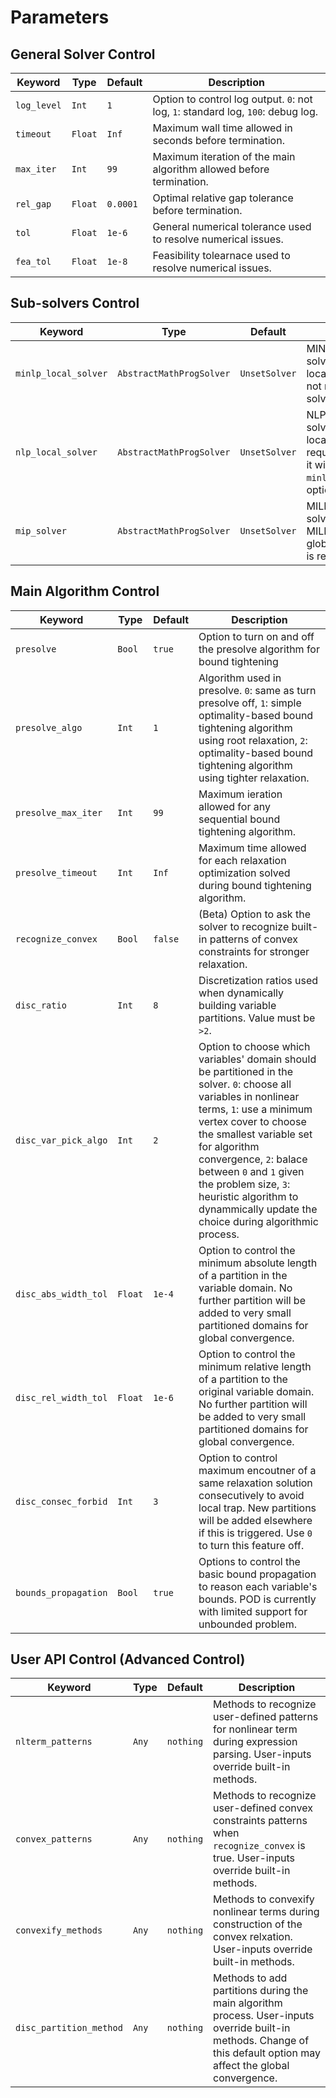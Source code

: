 # Parameters

## General Solver Control
| Keyword    | Type | Default | Description |
|------------|------|---------|-------------|
| `log_level`   | `Int`     | `1`       | Option to control log output. `0`: not log, `1`: standard log, `100`: debug log. |
| `timeout`     | `Float`   | `Inf`     | Maximum wall time allowed in seconds before termination. |
| `max_iter`    | `Int`     | `99`      | Maximum iteration of the main algorithm allowed before termination. |
| `rel_gap`     | `Float`   | `0.0001`  | Optimal relative gap tolerance before termination. |
| `tol`         | `Float`   | `1e-6`    | General numerical tolerance used to resolve numerical issues. |
| `fea_tol`     | `Float`   | `1e-8`    | Feasibility tolearnace used to resolve numerical issues.

## Sub-solvers Control
| Keyword               | Type    | Default   | Description |
|-----------------------|---------|-----------|-------------|
| `minlp_local_solver`  | `AbstractMathProgSolver` | `UnsetSolver` | MINL sub-solver to solve any MINLP locally. This solver is not required when solving NLP. |
| `nlp_local_solver`    | `AbstractMathProgSolver` | `UnsetSolver` | NLP sub-solver to solve any NLP locally. This solver is required. It missing, it will use `minlp_local_solver`'s options. |
| `mip_solver`          | `AbstractMathProgSolver` | `UnsetSolver` | MILP sub-solver to solve any MILP/IP/LP/MIQCP globally. This solver is required. |

## Main Algorithm Control
| Keyword               | Type      | Default | Description |
|-----------------------|-----------|---------|-------------|
| `presolve`            | `Bool`    | `true`  | Option to turn on and off the presolve algorithm for bound tightening |
| `presolve_algo`       | `Int`     | `1`     | Algorithm used in presolve. `0`: same as turn presolve off, `1`: simple optimality-based bound tightening algorithm using root relaxation, `2`: optimality-based bound tightening algorithm using tighter relaxation. |
| `presolve_max_iter`   | `Int`     | `99`    | Maximum ieration allowed for any sequential bound tightening algorithm.
| `presolve_timeout`    | `Int`     | `Inf`   | Maximum time allowed for each relaxation optimization solved during bound tightening algorithm. |
| `recognize_convex`    | `Bool`    | `false` | (Beta) Option to ask the solver to recognize built-in patterns of convex constraints for stronger relaxation. |
| `disc_ratio`          | `Int`     | `8`     | Discretization ratios used when dynamically building variable partitions. Value must be `>2`. |
| `disc_var_pick_algo`  | `Int`     | `2`     | Option to choose which variables' domain should be partitioned in the solver. `0`: choose all variables in nonlinear terms, `1`: use a minimum vertex cover to choose the smallest variable set for algorithm convergence, `2`: balace between `0` and `1` given the problem size, `3`: heuristic algorithm to dynammically update the choice during algorithmic process. |
| `disc_abs_width_tol`  | `Float`   | `1e-4` | Option to control the minimum absolute length of a partition in the variable domain. No further partition will be added to very small partitioned domains for global convergence. |
| `disc_rel_width_tol`  | `Float`   | `1e-6` | Option to control the minimum relative length of a partition to the original variable domain. No further partition will be added to very small partitioned domains for global convergence.  |
| `disc_consec_forbid`  | `Int`     | `3`    | Option to control maximum encoutner of a same relaxation solution consecutively to avoid local trap. New partitions will be added elsewhere if this is triggered. Use `0` to turn this feature off. |
| `bounds_propagation`  | `Bool`    | `true` | Options to control the basic bound propagation to reason each variable's bounds. POD is currently with limited support for unbounded problem. |

## User API Control (Advanced Control)
| Keyword                   | Type      | Default   | Description |
|---------------------------|-----------|-----------|-------------|
| `nlterm_patterns`         | `Any`     | `nothing` | Methods to recognize user-defined patterns for nonlinear term during expression parsing. User-inputs override built-in methods. |
| `convex_patterns`         | `Any`     | `nothing` | Methods to recognize user-defined convex constraints patterns when `recognize_convex` is true. User-inputs override built-in methods. |
| `convexify_methods`       | `Any`     | `nothing` | Methods to convexify nonlinear terms during construction of the convex relxation. User-inputs override built-in methods. |
| `disc_partition_method`   | `Any`     | `nothing` | Methods to add partitions during the main algorithm process. User-inputs override built-in methods. Change of this default option may affect the global convergence. |
